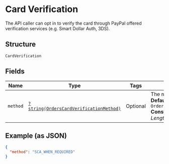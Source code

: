 
# Card Verification

The API caller can opt in to verify the card through PayPal offered verification services (e.g. Smart Dollar Auth, 3DS).

## Structure

`CardVerification`

## Fields

| Name | Type | Tags | Description | Getter | Setter |
|  --- | --- | --- | --- | --- | --- |
| `method` | [`?string(OrdersCardVerificationMethod)`](../../doc/models/orders-card-verification-method.md) | Optional | The method used for card verification.<br>**Default**: `OrdersCardVerificationMethod::SCA_WHEN_REQUIRED`<br>**Constraints**: *Minimum Length*: `1`, *Maximum Length*: `255`, *Pattern*: `^[0-9A-Z_]+$` | getMethod(): ?string | setMethod(?string method): void |

## Example (as JSON)

```json
{
  "method": "SCA_WHEN_REQUIRED"
}
```

